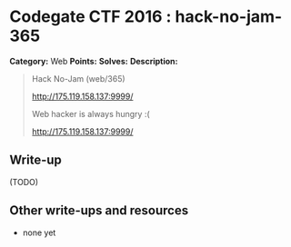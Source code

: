 # Codegate CTF 2016 : hack-no-jam-365

**Category:** Web
**Points:** 
**Solves:** 
**Description:**

> Hack No-Jam (web/365)
> 
> <http://175.119.158.137:9999/>
> 
> 
> Web hacker is always hungry :(
> 
> <http://175.119.158.137:9999/>


## Write-up

(TODO)

## Other write-ups and resources

* none yet

